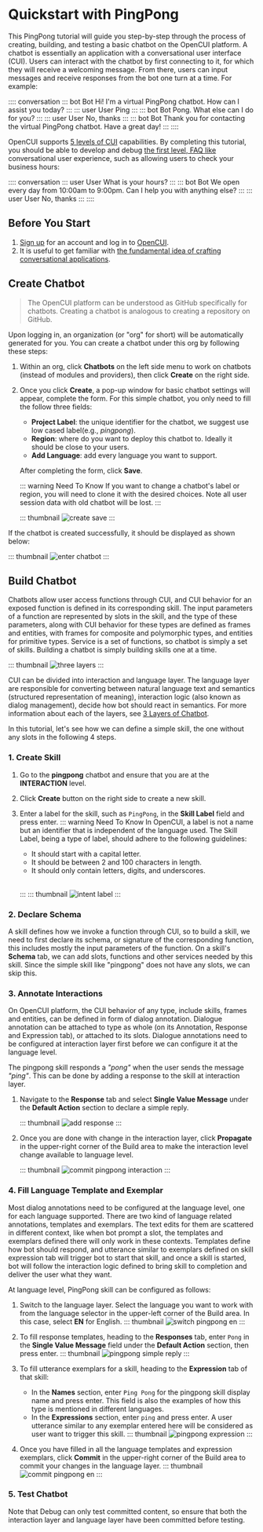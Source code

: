 # Quickstart with PingPong 

This PingPong tutorial will guide you step-by-step through the process of creating, building, and testing a basic chatbot on the OpenCUI platform. A chatbot is essentially an application with a conversational user interface (CUI). Users can interact with the chatbot by first connecting to it, for which they will receive a welcoming message. From there, users can input messages and receive responses from the bot one turn at a time. For example:

:::: conversation
::: bot Bot
Hi! I'm a virtual PingPong chatbot. How can I assist you today?
:::
::: user User
Ping
:::
::: bot Bot
Pong. What else can I do for you? 
:::
::: user User
No, thanks
:::
::: bot Bot
Thank you for contacting the virtual PingPong chatbot. Have a great day! 
:::
::::

OpenCUI supports [5 levels of CUI](../reference/essentials/5levels-cui.md) capabilities. By completing this tutorial, you should be able to develop and debug [the first level, FAQ like](../reference/essentials/5levels-cui.md#frame-without-slot) conversational user experience, such as allowing users to check your business hours: 

:::: conversation
::: user User
What is your hours?
:::
::: bot Bot
We open every day from 10:00am to 9:00pm. Can I help you with anything else? 
:::
::: user User
No, thanks
:::
::::

## Before You Start

1. [Sign up](./signingup.md#sign-up) for an account and log in to [OpenCUI](https://build.opencui.io/login).
2. It is useful to get familiar with [the fundamental idea of crafting conversational applications](README.md).

## Create Chatbot

>The OpenCUI platform can be understood as GitHub specifically for chatbots. Creating a chatbot is analogous to creating a repository on GitHub.

Upon logging in, an organization (or "org" for short) will be automatically generated for you. You can create a chatbot under this org by following these steps:
1. Within an org, click **Chatbots** on the left side menu to work on chatbots (instead of modules and providers), then click **Create** on the right side.
2. Once you click **Create**, a pop-up window for basic chatbot settings will appear, complete the form. For this simple chatbot, you only need to fill the follow three fields:
   - **Project Label**: the unique identifier for the chatbot, we suggest use low cased label(e.g., *pingpong*).
   - **Region**: where do you want to deploy this chatbot to. Ideally it should be close to your users. 
   - **Add Language**: add every language you want to support.

   After completing the form, click **Save**.

   ::: warning Need To Know
   If you want to change a chatbot's label or region, you will need to clone it with the desired choices. Note all user session data with old chatbot will be lost.
   :::

   ::: thumbnail
   ![create save](/images/guide/pingpong/create_save.png)
   :::

If the chatbot is created successfully, it should be displayed as shown below:
   
::: thumbnail
![enter chatbot](/images/guide/pingpong/enter_chatbot.png)
:::

## Build Chatbot
Chatbots allow user access functions through CUI, and CUI behavior for an exposed function is defined in its corresponding skill. The input parameters of a function are represented by slots in the skill, and the type of these parameters, along with CUI behavior for these types are defined as frames and entities, with frames for composite and polymorphic types, and entities for primitive types. Service is a set of functions, so chatbot is simply a set of skills. Building a chatbot is simply building skills one at a time.

::: thumbnail
![three layers](/images/guide/pingpong/3layers.png)
:::

CUI can be divided into interaction and language layer. The language layer are responsible for converting between natural language text and semantics (structured representation of meaning), interaction logic (also known as dialog management), decide how bot should react in semantics. For more information about each of the layers, see [3 Layers of Chatbot](3layers.md).

In this tutorial, let's see how we can define a simple skill, the one without any slots in the following 4 steps. 

### 1. Create Skill
1. Go to the **pingpong** chatbot and ensure that you are at the **INTERACTION** level.
2. Click **Create** button on the right side to create a new skill.
3. Enter a label for the skill, such as `PingPong`, in the **Skill Label** field and press enter.
   ::: warning Need To Know
   In OpenCUI, a label is not a name but an identifier that is independent of the language used. The Skill Label, being a type of label, should adhere to the following guidelines:
   - It should start with a capital letter.
   - It should be between 2 and 100 characters in length.
   - It should only contain letters, digits, and underscores.

   <br>

   :::
   ::: thumbnail
   ![intent label](/images/guide/pingpong/intent_label.png)
   :::

### 2. Declare Schema
A skill defines how we invoke a function through CUI, so to build a skill, we need to first declare its schema, or signature of the corresponding function, this includes mostly the input parameters of the function. On a skill's  **Schema** tab, we can add slots, functions and other services needed by this skill. Since the simple skill like "pingpong" does not have any slots, we can skip this.

### 3. Annotate Interactions
On OpenCUI platform, the CUI behavior of any type, include skills, frames and entities, can be defined in form of dialog annotation. Dialogue annotation can be attached to type as whole (on its Annotation, Response and Expression tab), or attached to its slots. Dialogue annotations need to be configured at interaction layer first before we can configure it at the language level.

The pingpong skill responds a *"pong"* when the user sends the message *"ping"*.  This can be done by adding a response to the skill at interaction layer. 
1. Navigate to the **Response** tab and select **Single Value Message** under the **Default Action** section to declare a simple reply.

   ::: thumbnail
   ![add response](/images/guide/pingpong/add_response.png)
   :::

2. Once you are done with change in the interaction layer, click **Propagate** in the upper-right corner of the Build area to make the interaction level change available to language level. 

   ::: thumbnail
   ![commit pingpong interaction](/images/guide/pingpong/commit_pingpong_struct.png)
   :::

### 4. Fill Language Template and Exemplar
Most dialog annotations need to be configured at the language level, one for each language supported. There are two kind of language related annotations, templates and exemplars. The text edits for them are scattered in different context, like when bot prompt a slot, the templates and exemplars defined there will only work in these contexts. Templates define how bot should respond, and utterance similar to exemplars defined on skill expression tab will trigger bot to start that skill, and once a skill is started, bot will follow the interaction logic defined to bring skill to completion and deliver the user what they want. 

At language level, PingPong skill can be configured as follows:

1. Switch to the language layer. Select the language you want to work with from the language selector in the upper-left corner of the Build area. In this case, select **EN** for English.
   ::: thumbnail
   ![switch pingpong en](/images/guide/pingpong/switch_pingpong_en.png)
   :::

2. To fill response templates, heading to the **Responses** tab, enter `Pong` in the **Single Value Message** field under the **Default Action** section, then press enter. 
   ::: thumbnail
   ![pingpong simple reply](/images/guide/pingpong/pingpong_simple_reply.png)
   :::

3. To fill utterance exemplars for a skill, heading to the **Expression** tab of that skill: 
   - In the **Names** section, enter `Ping Pong` for the pingpong skill display name and press enter. This field is also the examples of how this type is mentioned in different languages.
   - In the **Expressions** section, enter `ping` and press enter. A user utterance similar to any exemplar entered here will be considered as user want to trigger this skill.
   ::: thumbnail
   ![pingpong expression](/images/guide/pingpong/pingpong_expression.png)
   :::
   
4. Once you have filled in all the language templates and expression exemplars, click **Commit** in the upper-right corner of the Build area to commit your changes in the language layer.
   ::: thumbnail
   ![commit pingpong en](/images/guide/pingpong/commit_pingpong_en.png)
   :::

### 5. Test Chatbot
Note that Debug can only test committed content, so ensure that both the interaction layer and language layer have been committed before testing.
